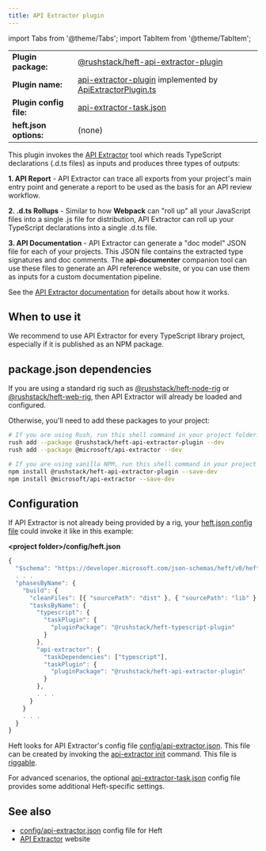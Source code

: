 ```yaml
---
title: API Extractor plugin
---
```


import Tabs from '@theme/Tabs';
import TabItem from '@theme/TabItem';

<!-- prettier-ignore-start -->
|     |     |
| --- | --- |
| **Plugin package:** | [@rushstack/heft-api-extractor-plugin](https://github.com/microsoft/rushstack/blob/main/heft-plugins/heft-api-extractor-plugin) |
| **Plugin name:** | [api-extractor-plugin](https://github.com/microsoft/rushstack/blob/main/heft-plugins/heft-api-extractor-plugin/heft-plugin.json) implemented by [ApiExtractorPlugin.ts](https://github.com/microsoft/rushstack/blob/main/heft-plugins/heft-api-extractor-plugin/src/ApiExtractorPlugin.ts) |
| **Plugin config file:** | [api-extractor-task.json](../configs/api-extractor-task_json.md) |
| **heft.json options:** | (none) |
<!-- prettier-ignore-end -->

This plugin invokes the [API Extractor](@api-extractor/) tool which reads TypeScript declarations (.d.ts files)
as inputs and produces three types of outputs:

**1. API Report** - API Extractor can trace all exports from your project's main entry point and generate
a report to be used as the basis for an API review workflow.

**2. .d.ts Rollups** - Similar to how **Webpack** can "roll up" all your JavaScript files into a single .js file
for distribution, API Extractor can roll up your TypeScript declarations into a single .d.ts file.

**3. API Documentation** - API Extractor can generate a "doc model" JSON file for each of your projects. This
JSON file contains the extracted type signatures and doc comments. The **api-documenter** companion tool
can use these files to generate an API reference website, or you can use them as inputs for a custom documentation
pipeline.

See the [API Extractor documentation](@api-extractor/pages/overview/intro/) for details about how it works.

## When to use it

We recommend to use API Extractor for every TypeScript library project, especially if it is published as an NPM package.

## package.json dependencies

If you are using a standard rig such as [@rushstack/heft-node-rig](https://github.com/microsoft/rushstack/tree/main/rigs/heft-node-rig)
or [@rushstack/heft-web-rig](https://github.com/microsoft/rushstack/tree/main/rigs/heft-web-rig), then API Extractor
will already be loaded and configured.

Otherwise, you'll need to add these packages to your project:

<Tabs>
  <TabItem value="rush-install" label="Rush">

```bash
# If you are using Rush, run this shell command in your project folder:
rush add --package @rushstack/heft-api-extractor-plugin --dev
rush add --package @microsoft/api-extractor --dev
```

  </TabItem>
  <TabItem value="npm-install" label="NPM">

```bash
# If you are using vanilla NPM, run this shell command in your project folder:
npm install @rushstack/heft-api-extractor-plugin --save-dev
npm install @microsoft/api-extractor --save-dev
```

  </TabItem>
</Tabs>

## Configuration

If API Extractor is not already being provided by a rig, your [heft.json config file](../configs/heft_json.md) could invoke it
like in this example:

**&lt;project folder&gt;/config/heft.json**

```js
{
  "$schema": "https://developer.microsoft.com/json-schemas/heft/v0/heft.schema.json",
  . . .
  "phasesByName": {
    "build": {
      "cleanFiles": [{ "sourcePath": "dist" }, { "sourcePath": "lib" }, { "sourcePath": "lib-commonjs" }],
      "tasksByName": {
        "typescript": {
          "taskPlugin": {
            "pluginPackage": "@rushstack/heft-typescript-plugin"
          }
        },
        "api-extractor": {
          "taskDependencies": ["typescript"],
          "taskPlugin": {
            "pluginPackage": "@rushstack/heft-api-extractor-plugin"
          }
        },
        . . .
      }
    }
    . . .
  }
}
```

Heft looks for API Extractor's config file [config/api-extractor.json](@api-extractor/pages/configs/api-extractor_json/). This file can be created by invoking the [api-extractor init](@api-extractor/pages/commands/api-extractor_init/) command. This file is [riggable](../intro/rig_packages.md).

For advanced scenarios, the optional [api-extractor-task.json](../configs/api-extractor-task_json.md) config file provides some additional Heft-specific settings.

## See also

- [config/api-extractor.json](@api-extractor/pages/configs/api-extractor_json/) config file for Heft
- [API Extractor](@api-extractor/) website
